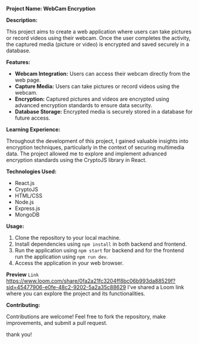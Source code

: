 **Project Name: WebCam Encryption**


**Description:**

This project aims to create a web application where users can take pictures or record videos using their webcam. Once the user completes the activity, the captured media (picture or video) is encrypted and saved securely in a database.

**Features:**

- **Webcam Integration:** Users can access their webcam directly from the web page.
- **Capture Media:** Users can take pictures or record videos using the webcam.
- **Encryption:** Captured pictures and videos are encrypted using advanced encryption standards to ensure data security.
- **Database Storage:** Encrypted media is securely stored in a database for future access.

**Learning Experience:**

Throughout the development of this project, I gained valuable insights into encryption techniques, particularly in the context of securing multimedia data. The project allowed me to explore and implement advanced encryption standards using the CryptoJS library in React. 

**Technologies Used:**

- React.js
- CryptoJS
- HTML/CSS
- Node.js
- Express.js
- MongoDB

**Usage:**

1. Clone the repository to your local machine.
2. Install dependencies using `npm install` in both backend and frontend.
3. Run the application using `npm start` for backend and for the frontend run the application using `npm run dev`.
4. Access the application in your web browser.

**Preview**
`Link`
https://www.loom.com/share/0fa2a21fc3204ff8bc06b993da88529f?sid=45477906-e0fe-48c2-9202-5a2a35c88629
I've shared a Loom link where you can explore the project and its functionalities.

**Contributing:**

Contributions are welcome! Feel free to fork the repository, make improvements, and submit a pull request.

thank you!
